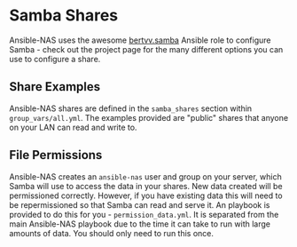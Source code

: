 # Samba Shares

Ansible-NAS uses the awesome
[bertvv.samba](https://github.com/bertvv/ansible-role-samba) Ansible role to configure
Samba - check out the project page for the many different options you can use to
configure a share.

## Share Examples

Ansible-NAS shares are defined in the `samba_shares` section within
`group_vars/all.yml`. The examples provided are "public" shares that anyone on your LAN
can read and write to.

## File Permissions

Ansible-NAS creates an `ansible-nas` user and group on your server, which Samba will use
to access the data in your shares. New data created will be permissioned correctly.
However, if you have existing data this will need to be repermissioned so that Samba can
read and serve it. An playbook is provided to do this for you - `permission_data.yml`.
It is separated from the main Ansible-NAS playbook due to the time it can take to run
with large amounts of data. You should only need to run this once.
